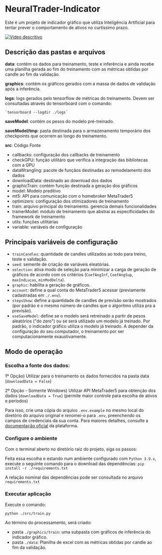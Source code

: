 ﻿# NeuralTrader-Indicator

Este é um projeto de indicador gráfico que utiliza Inteligência Artificial para tentar prever o comportamento de ativos no curtíssimo prazo.

[![Vídeo descritivo](https://img.youtube.com/vi/kHevGWlsoNo/0.jpg)](https://www.youtube.com/watch?v=kHevGWlsoNo)

## Descrição das pastas e arquivos

**data**: contém os dados para treinamento, teste e inferência e ainda recebe uma planilha gerada ao fim do treinamento com as métricas obtidas por candle ao fim da validação.

**graphics**: contém os gráficos gerados com a massa de dados de validação após a inferência.

**logs**: logs gerados pelo tensorflow de métricas do treinamento. Devem ser consultadas através do tensorboard com o comando:

    `tensorboard --logdir ./logs`

**saveModel**: contém os pesos do modelo pré-treinado.

**saveModel/tmp**: pasta destinada para o armazenamento temporário dos checkpoints que ocorrem ao longo do treinamento.

**src**: Código Fonte

- callbacks: configuração dos callbacks de treinamento
- checkGPU: função utilitáro que verifica a integração das bibliotecas com a GPU
- dataWrangling: pacote de funçãos destinadas ao remodelamento dos dados
- downloadData: destinado ao download dos dados
- graphicTrain: contém função destinada a geração dos gráficos
- model: Modelo preditivo
- mt5: API para comunicação com o homebroker MetaTrader5
- optimizers: configuração dos otimizadores de treinamento
- train: arquivo principal do treinamento. gerencia demais funcionalidades
- trainerModel: módulo de treinamento que abstrai as especificidades do framework de treinamento
- utils: funções utilitárias
- variable: variáveis de configuração

## Principais variáveis de configuração

- `trainCandles`: quantidade de candles utilizados ao todo para treino, teste e validação.
- `seed`: semente de criação de variáveis eleatórias.
- `selection`: ativa modo de seleção para minimizar a carga de geração de gráficos de acordo com os critérios (`CoefAngInf`, `CoefAngSup`, `maxIndLucas`, `minModDelta`).
- `graphic`: habilita a geração de gráficos.
- `account`: define a qual conta do MetaTrader5 acessar (previamente cadastradas em `./.env`).
- `stepsShow`: define a quantidade de candles de previsão serão mostrados (por padrão é o mesmo número de candles que o algoritmo utiliza pra a previsão).
- `useSaveModel`: define se o modelo será retreinado a partir de pesos aleatórios ("do zero") ou se será utilizado um modelo já treinado. Por padrão, o indicador gráfico utiliza o modelo já treinado. A depender da configuração do seu computador, o treinamento por ser computacionamente exaustivamente.

## Modo de operação

### Escolha a fonte dos dados:

1º Opção)
Utilizar para o treinamento os dados fornecidos na pasta data (`downloadData = False`)

2º Opção - Somente Windows)
Utilizar API MetaTrader5 para obtenção dos dados (`downloadData = True`) (permite maior controle para escolha de ativos e períodos)

Para isso, crie uma cópia do arquivo `.env.example` no mesmo local do diretório do arquivo original e renomei-o para `.env`, preenchendo os campos de credenciais da sua conta. Para maiores detalhes, consulte a [documentação oficial](https://www.mql5.com/pt/docs) da plataforma.

### Configure o ambiente

Com o terminal aberto no diretório raiz do projeto, siga os passos:

Feita essa escolha e estando num ambiente configurado com `Python 3.9.x`, execute o seguinte comando para o download das dependências:
`pip install -r ./requirements.txt`

A relação nominal das dependências pode ser consultada no arquivo `requirements.txt`

### Executar aplicação

Execute o comando:

`python ./src/train.py`

Ao término do processamento, será criado:

- pasta `./graphics/train`: uma subpasta com gráficos de inferência do indicador gráfico.
- pasta `./data`: Planilha de excel com as métricas obtidas por candle ao fim da validação.
